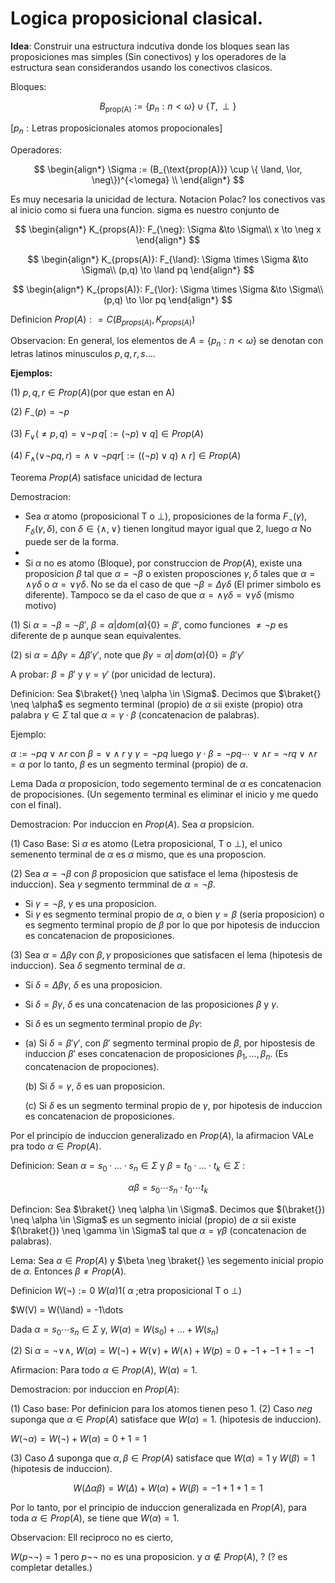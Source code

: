 # Logica proposicional clasical.

**Idea**: Construir una estructura indcutiva donde los bloques sean las proposiciones mas simples (Sin conectivos) y los operadores de la estructura sean considerandos usando los conectivos clasicos.


Bloques:

$$ 
B_{\text{prop(A)}} := \{p_n: n<\omega\} \cup \{T,\perp\}
$$

$[p_n: \text{Letras proposicionales atomos propocionales}]$

Operadores:

$$
\begin{align*}
\Sigma := (B_{\text{prop(A)}} \cup \{ \land, \lor, \neg\})^{<\omega} \\
\end{align*}
$$

Es muy necesaria la unicidad de lectura. Notacion Polac? los conectivos vas al inicio como si fuera una funcion. sigma es nuestro conjunto de 

$$
\begin{align*}
    K_{props(A)}: F_{\neg}: \Sigma &\to \Sigma\\
                            x \to \neg x
\end{align*}
$$

$$
\begin{align*}
    K_{props(A)}: F_{\land}: \Sigma \times \Sigma &\to \Sigma\\
                            (p,q) \to  \land pq
\end{align*}
$$

$$
\begin{align*}
    K_{props(A)}: F_{\lor}: \Sigma \times \Sigma &\to \Sigma\\
                            (p,q) \to  \lor pq
\end{align*}
$$




Definicion $Prop(A): = C(B_{props(A)}, K_{props(A)})$

Observacion: En general, los elementos de $A =\{p_n: n<\omega\}$ se denotan con letras latinos minusculos $p,q,r,s \dots$.

**Ejemplos:**

(1) $p,q,r \in Prop(A) (\text{por que estan en A})$ 

(2) $F_{\neg}(p) = \neg p$

(3) $F_{\lor}(\neq p, q) = \lor \neg p\,q [:= (\neg p)\lor q] \in Prop(A)$ 

(4) $F_{\land}(\lor \neg pq,r) = \land \lor \neg pqr [:= ((\neg p) \lor q) \land r] \in Prop(A)$ 


Teorema $Prop(A)$ satisface unicidad de lectura

Demostracion:

* Sea $\alpha$ atomo (proposicional T o $\perp$), proposiciones de la forma $F_{\neg}(\gamma)$, $F_{\delta}(\gamma,\delta)$, con $\delta \in \{\land,\lor \}$ tienen longitud mayor igual que 2, luego $\alpha$ No puede ser de la forma.
* 
* Si $\alpha$ no es atomo (Bloque), por construccion de $Prop(A)$, existe una proposicion $\beta$ tal que $\alpha = \neg \beta$  o existen proposciones $\gamma, \delta$ tales que $\alpha = \land \gamma \delta$ o $\alpha = \lor \gamma \delta$. No se da el caso de que $\neg \beta = \Delta \gamma \delta$ (El primer simbolo es diferente). Tampoco se da el caso de que $\alpha = \land \gamma \delta = \lor \gamma \delta$ (mismo motivo)

(1) Si $\alpha = \neg \beta = \neg \beta'$,  $\beta = \alpha|dom(\alpha)\{0\} = \beta'$, como funciones $\neq \neg p$ es diferente de p aunque sean equivalentes.

(2) si $\alpha  = \Delta \beta \gamma = \Delta \beta' \gamma'$, note que $\beta \gamma = \alpha | \, dom(\alpha)\{0\} = \beta' \gamma'$

A probar: $\beta = \beta'$ y $\gamma = \gamma'$ (por unicidad de lectura).

Definicion: Sea $\braket{} \neq \alpha \in \Sigma$. Decimos que $\braket{} \neq \alpha$  es segmento terminal (propio) de $\alpha$  sii existe (propio) otra palabra $\gamma \in \Sigma$ tal que $\alpha = \gamma \cdot \beta$ (concatenacion de palabras).

Ejemplo: 

$\alpha := \neg pq \lor \land r$ con $\beta = \lor \land r$ y $\gamma = \neg pq$ luego $\gamma \cdot \beta = \neg pq \cdots \lor \land r= \neg rq\lor \land r = \alpha$ por lo tanto, $\beta$ es un segmento terminal (propio) de $\alpha$.

Lema Dada $\alpha$ proposicion, todo segemento terminal de $\alpha$ es concatenacion de propocisiones. (Un segemento terminal es eliminar el inicio y me quedo con el final).

Demostracion: Por induccion en $Prop(A)$. Sea $\alpha$ propsicion. 

(1) Caso Base: Si $\alpha$ es atomo (Letra proposicional, T o $\perp$), el unico semenento terminal de $\alpha$ es $\alpha$ mismo, que es una proposcion.

(2) Sea $\alpha = \neg \beta$ con $\beta$ proposicion que satisface el lema (hipostesis de induccion). Sea $\gamma$ segmento termminal de $\alpha = \neg \beta$.
* Si $\gamma = \neg \beta$, $\gamma$ es una proposicion.
* Si $\gamma$ es segmento terminal propio de $\alpha$, o bien $\gamma = \beta$ (seria proposicion) o es segmento terminal propio de $\beta$  por lo que por hipotesis de induccion es concatenacion de proposiciones.

(3) Sea $\alpha = \Delta \beta \gamma$ con $\beta, \gamma$ proposiciones que satisfacen el lema (hipotesis de induccion). Sea $\delta$ segmento terminal de $\alpha$. 
* Si $\delta = \Delta \beta \gamma$, $\delta$ es una proposicion.
* Si $\delta = \beta \gamma$, $\delta$ es una concatenacion de las proposiciones $\beta$ y $\gamma$.
* Si $\delta$ es un segmento terminal propio de $\beta \gamma$:
* 
  (a) Si $\delta = \beta' \gamma'$, con $\beta'$ segmento terminal propio de $\beta$, por hipostesis de induccion $\beta'$ eses concatenacion de proposiciones $\beta_1, \dots, \beta_n$. (Es concatenacion de propociones).

  (b) Si $\delta = \gamma$, $\delta$ es uan proposicion.

  (c) Si $\delta$ es un segmento terminal propio de $\gamma$, por hipotesis de induccion es concatenacion de proposiciones.

Por el principio de induccion generalizado en $Prop(A)$, la afirmacion VALe pra todo $\alpha \in Prop(A)$.

Definicion: Sean $\alpha = s_0 \cdot \dots \cdot s_n \in \Sigma$ y $\beta = t_0 \cdot \dots \cdot t_k \in \Sigma$ :

$$
\alpha \beta = s_0 \cdots s_n \cdot t_0 \cdots t_k
$$

Defincion: Sea $\braket{} \neq \alpha \in \Sigma$. Decimos que $(\braket{}) \neq \alpha \in \Sigma$ es un segmento inicial (propio) de $\alpha$ sii existe $(\braket{}) \neq \gamma \in \Sigma$ tal que $\alpha = \gamma \beta$ (concatenacion de palabras).

Lema: Sea $\alpha \in Prop(A)$ y $\beta \neg \braket{} \es segemento inicial propio de $\alpha$. Entonces $\beta \neq Prop(A)$.

Definicion $W(\neg):= 0$ 
$W(\alpha) 1 (\text{ $\alpha$ ;etra proposicional T o $\perp$})$

$W(V) = W(\land) = -1\dots

Dada $\alpha = s_0 \cdots s_n \in \Sigma$ y, $W(\alpha) = W(s_0) + \dots + W(s_n)$

(2) Si $\alpha = \neg \lor \land$, 
$W(\alpha) = W(\neg) + W(\lor) + W(\land) + W(p) =0 + -1 + - 1+ 1 = -1$


Afirmacion: Para todo $\alpha \in Prop(A)$, $W(\alpha) =1$.


Demostracion: por induccion en $Prop(A)$:

(1) Caso base: Por definicion para los atomos tienen peso 1.
(2) Caso $neg$ suponga que $\alpha \in Prop(A)$  satisface que $W(\alpha) = 1$. (hipotesis de induccion).

$W(\neg \alpha) = W(\neg) + W(\alpha) = 0 + 1 = 1$

(3) Caso $\Delta$ suponga que $\alpha, \beta \in Prop(A)$   satisface que $W(\alpha) = 1$ y $W(\beta) = 1$ (hipotesis de induccion).

$$
W(\Delta \alpha \beta) = W(\Delta) + W(\alpha) + W(\beta) = -1 + 1 + 1 = 1$$

Por lo tanto, por el principio de induccion generalizada en $Prop(A)$, para toda $\alpha \in Prop(A)$, se tiene que $W(\alpha) = 1$.


Observacion: Ell reciproco no es cierto, 

$W(p\neg \neg ) = 1$ pero $p \neg \neg$ no es una proposicion. y $\alpha \notin Prop(A)$, ? (? es completar detalles.)  